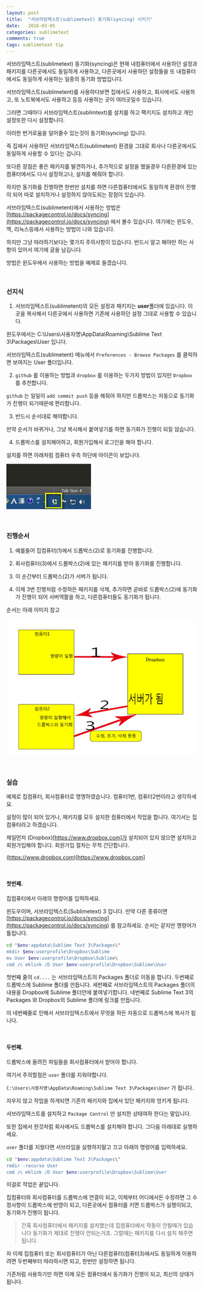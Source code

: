 ```yaml
---
layout: post
title:  "서브라임텍스트(sublimetext) 동기화(syncing) 시키기"
date:   2016-03-05
categories: sublimetext
comments: true
tags: sublimetext tip
---
```



서브라임텍스트(sublimetext) 동기화(syncing)은 현재 내컴퓨터에서 사용하던 설정과 패키지를 다른곳에서도 동일하게 사용하고, 다른곳에서 사용하던 설정들을 또 내컴퓨터에서도 동일하게 사용하는 일종의 동기화 방법입니다.


서브라임텍스트(sublimetent)를 사용하다보면 집에서도 사용하고, 회사에서도 사용하고, 또 노트북에서도 사용하고 등등 사용하는 곳이 여러곳일수 있습니다.

그러면 그때마다 서브라임텍스트(sublimtext)를 설치를 하고 팩키지도 설치하고 개인설정또한 다시 설정합니다.

이러한 번거로움을 덜어줄수 있는것이 동기화(syncing) 입니다.

즉 집에서 사용하던 서브라임텍스트(sublimetent) 환경을 그대로 회사나 다른곳에서도 동일하게 사용할 수 있다는 겁니다.

또다른 장점은 좋은 패키지를 발견하거나, 추가적으로 설정을 했을경우 다른환경에 있는 컴퓨터에서도 다시 설정하고나, 설치를 해줘야 합니다.

하지만 동기화를 진행하면 한번만 설치를 하면 다른컴퓨터에서도 동일하게 환경이 진행이 되어 따로 설치하거나 설정하지 않아도되는 장점이 있습니다.

서브라임텍스트(sublimetent)에서 사용하는 방법은 [https://packagecontrol.io/docs/syncing](https://packagecontrol.io/docs/syncing) 에서 볼수 있습니다.
여기에는 윈도우, 맥, 리눅스등에서 사용하는 방법이 나와 있습니다.

하지만 그냥 따라하기보다는 몇가지 주의사항이 있습니다. 반드시 알고 해야만 하는 사항이 있어서 여기에 글을 남김니다.

방법은 윈도우에서 사용하는 방법을 예제로 들겠습니다.

<br>

### 선지식

1. 서브라임텍스트(sublimetent)의 모든 설정과 패키지는 **user**폴더에 있습니다.
이곳을 복사해서 다른곳에서 사용하면 기존에 사용하던 설정 그대로 사용할 수 있습니다.

윈도우에서는 C:\Users\사용자명\AppData\Roaming\Sublime Text 3\Packages\User 입니다.

서브라임텍스트(sublimetent) 메뉴에서 `Preferences - Browse Packages` 를 클릭하면 보여지는 User 폴더입니다.



2. `github` 를 이용하는 방법과 `dropbox` 를 이용하는 두가지 방법이 있지만 `Dropbox` 를 추천합니다.

`github` 는 일일이 `add commit push` 등을 해줘야 하지만 드롭박스는 자동으로 동기화가 진행이 되기때문에 편리합니다.



3. 반드시 순서대로 해야합니다.

만약 순서가 바뀌거나, 그냥 복사해서 붙여넣기를 하면 동기화가 진행이 되질 않습니다.



4. 드롭박스를 설치해야하고, 회원가입해서 로그인을 해야 합니다.

설치를 하면 아래처럼 컴퓨터 우측 하단에 아이콘이 보입니다.

![순서도](/images/sublimetext/sublime-2.jpg)



<br>

### 진행순서

1. 예를들어 집컴퓨터(1)에서 드롭박스(2)로 동기화를 진행합니다.

2. 회사컴퓨터(3)에서 드롭박스(2)에 있는 패키지를 받아 동기화를 진행합니다.

3. 이 순간부터 드롭박스(2)가 서버가 됩니다.

4. 이제 3번 진행처럼 수정하든 패키지를 삭제, 추가하면 곧바로 드롭박스(2)에 동기화가 진행이 되어 서버역활을 하고, 다른컴퓨터들도 동기화가 됩니다.


순서는 아래 이미지 참고

![순서도](/images/sublimetext/sublime-1.jpg)



<br>

### 실습

예제로 집컴퓨터, 회사컴퓨터로 명명하였습니다. 컴퓨터1번, 컴퓨터2번이라고 생각하세요.


설정이 많이 되어 있거나, 패키지를 모두 설치한 컴퓨터에서 작업을 합니다. 여기서는 집컴퓨터라고 하겠습니다.

제일먼저 (Dropbox)[https://www.dropbox.com]가 설치되어 있지 않으면 설치하고 회원가입해야 합니다.
회원가입 절차는 무척 간단합니다. 

(https://www.dropbox.com)[https://www.dropbox.com]


<br>

#### 첫번째.

집컴퓨터에서 아래의 명령어를 입력하세요.

윈도우이며, 서브라임텍스트(Sublimetext) 3 입니다. 
만약 다른 종류이면 [https://packagecontrol.io/docs/syncing](https://packagecontrol.io/docs/syncing) 를 참고하세요. 순서는 같지만 명령어가 틀립니다.

```sh
cd "$env:appdata\Sublime Text 3\Packages\"
mkdir $env:userprofile\Dropbox\Sublime
mv User $env:userprofile\Dropbox\Sublime\
cmd /c mklink /D User $env:userprofile\Dropbox\Sublime\User
```

첫번째 줄의 `cd....` 는 서브라임텍스트의 Packages 폴더로 이동을 합니다.
두번째로 드롭박스에 Sublime 폴더를 만듭니다.
세번째로 서브라임텍스트의 Packages 폴더의 내용을 Dropbox에 Sublime 폴더안에 붙여넣기합니다.
네번째로 Sublime Text 3의 Packages 와 Dropbox의 Sublime 폴더에 링크를 만듭니다.

이 네번째줄로 인해서 서브라임텍스트에서 무엇을 하든 자동으로 드롭박스에 복사가 됩니다.


<br>

#### 두번째.

드롭박스에 올려진 파일들을 회사컴퓨터에서 받아야 합니다.

여기서 주의할점은 `user` 폴더를 지워야합니다.

`C:\Users\사용자명\AppData\Roaming\Sublime Text 3\Packages\User` 가 됩니다. 

지우지 않고 작업을 하게되면 기존의 패키지와 집에서 있던 패키지와 엉키게 됩니다. 

서브라임텍스트를 설치하고 `Package Control` 만 설치한 상태여하 한다는 말입니다.


또한 집에서 한것처럼 회사에서도 드롭박스를 설치해야 합니다. 그다음 아래대로 실행하세요.


`user` 폴더를 지웠다면 서브라임을 실행하지말고 끄고 아래의 명령어를 입력하세요.

```sh
cd "$env:appdata\Sublime Text 3\Packages\"
rmdir -recurse User
cmd /c mklink /D User $env:userprofile\Dropbox\Sublime\User
```


이걸로 작업은 끝입니다.

집컴퓨터와 회사컴퓨터를 드롭박스에 연결이 되고, 이제부터 어디에서든 수정하면 그 수정사항이 드롭박스에 반영이 되고, 다른곳에서 컴퓨터를 키면 드롭박스가 실행이되고, 동기화가 진행이 됩니다.



> 간혹 회사컴퓨터에서 패키지를 설치했는데 집컴퓨터에서 작동이 안될때가 있습니다 동기화가 제대로 진행이 안되는거죠. 그럴때는 패키지를 다시 설치 해주면 됩니다.


자 이제 집컴퓨터 또는 회사컴퓨터가 아닌 다른컴퓨터(컴퓨터3)에서도 동일하게 이용하려면 두번째부터 따라하시면 되고, 한번만 설정하면 됩니다.

기존처럼 사용하기만 하면 이제 모든 컴퓨터에서 동기화가 진행이 되고, 최신의 상태가 됩니다.
